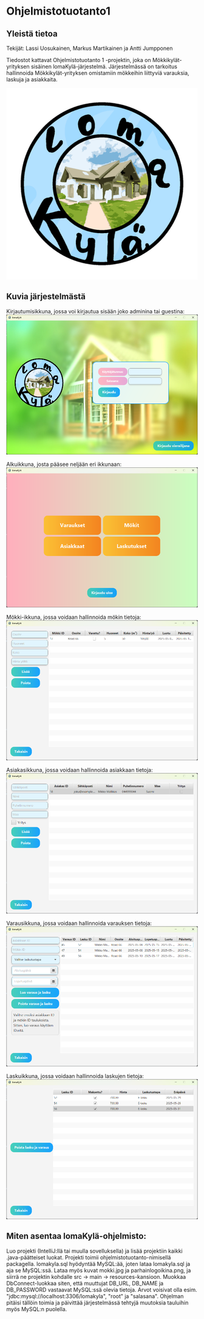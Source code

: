 # Ohjelmistotuotanto1
## Yleistä tietoa
Tekijät: Lassi Uosukainen, Markus Martikainen ja Antti Jumpponen

Tiedostot kattavat Ohjelmistotuotanto 1 -projektin, joka on Mökkikylät-yrityksen sisäinen lomaKylä-järjestelmä. Järjestelmässä on tarkoitus hallinnoida Mökkikylät-yrityksen omistamiin mökkeihin liittyviä varauksia, laskuja ja asiakkaita.

![lomaKylän logo](https://github.com/maraiko/Ohjelmistotuotanto1/blob/main/parhainlogoikina.png?raw=true)

## Kuvia järjestelmästä
Kirjautumisikkuna, jossa voi kirjautua sisään joko adminina tai guestina:
![lomaKylän Loginikkuna](https://github.com/maraiko/Ohjelmistotuotanto1/blob/main/kuvat/loginikkuna.png)

Alkuikkuna, josta pääsee neljään eri ikkunaan:
![lomaKylän Alkuikkuna](https://github.com/maraiko/Ohjelmistotuotanto1/blob/main/kuvat/alkuikkuna.png)

Mökki-ikkuna, jossa voidaan hallinnoida mökin tietoja:
![lomaKylän Mökkiikkuna](https://github.com/maraiko/Ohjelmistotuotanto1/blob/main/kuvat/mokkikkuna.png)

Asiakasikkuna, jossa voidaan hallinnoida asiakkaan tietoja:
![lomaKylän Asiakasikkuna](https://github.com/maraiko/Ohjelmistotuotanto1/blob/main/kuvat/asiakasikkuna.png)

Varausikkuna, jossa voidaan hallinnoida varauksen tietoja:
![lomaKylän Varausikkuna](https://github.com/maraiko/Ohjelmistotuotanto1/blob/main/kuvat/varausikkuna.png)

Laskuikkuna, jossa voidaan hallinnoida laskujen tietoja:
![lomaKylän Laskuikkuna](https://github.com/maraiko/Ohjelmistotuotanto1/blob/main/kuvat/laskuikkuna.png)

## Miten asentaa lomaKylä-ohjelmisto:
Luo projekti (IntelliJ:llä tai muulla sovelluksella) ja lisää projektiin kaikki .java-päätteiset luokat. Projekti toimii ohjelmistotuotanto-nimisellä packagella. lomakyla.sql hyödyntää MySQL:ää, joten lataa lomakyla.sql ja aja se MySQL:ssä. Lataa myös kuvat mokki.jpg ja parhainlogoikina.png, ja siirrä ne projektin kohdalle src -> main -> resources-kansioon. Muokkaa DbConnect-luokkaa siten, että muuttujat DB_URL, DB_NAME ja DB_PASSWORD vastaavat MySQL:ssä olevia tietoja. Arvot voisivat olla esim. "jdbc:mysql://localhost:3306/lomakyla", "root" ja "salasana". Ohjelman pitäisi tällöin toimia ja päivittää järjestelmässä tehtyjä muutoksia tauluihin myös MySQL:n puolella.
